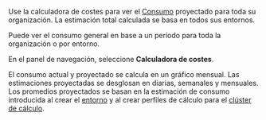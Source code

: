 Use la calculadora de costes para ver el [Consumo](onj1682104977691.md) proyectado para toda su organización. La estimación total calculada se basa en todos sus entornos.

Puede ver el consumo general en base a un período para toda la organización o por entorno.

En el panel de navegación, seleccione **Calculadora de costes**.

El consumo actual y proyectado se calcula en un gráfico mensual. Las estimaciones proyectadas se desglosan en diarias, semanales y mensuales. Los promedios proyectados se basan en la estimación de consumo introducida al crear el [entorno](qiv1640281527006.md) y al crear perfiles de cálculo para el [clúster de cálculo](dvl1640281718303.md).
